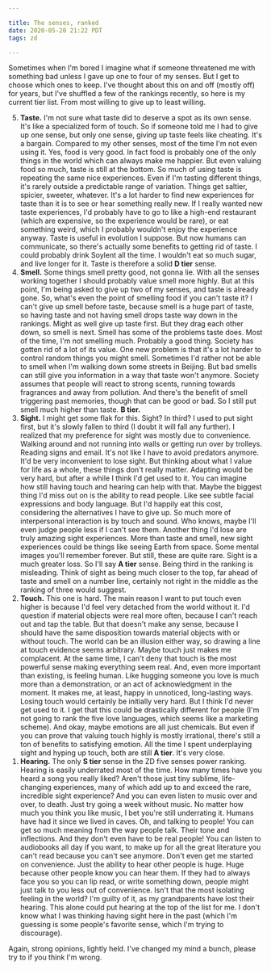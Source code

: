 ```yaml
---

title: The senses, ranked
date: 2020-05-20 21:22 PDT
tags: zd

---
```


Sometimes when I'm bored I imagine what if someone threatened me with something bad unless I gave up one to four of my senses. But I get to choose which ones to keep. I've thought about this on and off (mostly off) for years, but I've shuffled a few of the rankings recently, so here is my current tier list. From most willing to give up to least willing.

<ol>
  <li value='5'><b>Taste.</b> I'm not sure what taste did to deserve a spot as its own sense. It's like a specialized form of touch. So if someone told me I had to give up one sense, but only one sense, giving up taste feels like cheating. It's a bargain. Compared to my other senses, most of the time I'm not even using it. Yes, food is very good. In fact food is probably one of the only things in the world which can always make me happier. But even valuing food so much, taste is still at the bottom. So much of using taste is repeating the same nice experiences. Even if I'm tasting different things, it's rarely outside a predictable range of variation. Things get saltier, spicier, sweeter, whatever. It's a lot harder to find new experiences for taste than it is to see or hear something really new. If I really wanted new taste experiences, I'd probably have to go to like a high-end restaurant (which are expensive, so the experience would be rare), or eat something weird, which I probably wouldn't enjoy the experience anyway. Taste is useful in evolution I suppose. But now humans can communicate, so there's actually some benefits to getting rid of taste. I could probably drink Soylent all the time. I wouldn't eat so much sugar, and live longer for it. Taste is therefore a solid <b>D tier</b> sense.</li>
  <li value='4'><b>Smell.</b> Some things smell pretty good, not gonna lie. With all the senses working together I should probably value smell more highly. But at this point, I'm being asked to give up two of my senses, and taste is already gone. So, what's even the point of smelling food if you can't taste it? I can't give up smell before taste, because smell is a huge part of taste, so having taste and not having smell drops taste way down in the rankings. Might as well give up taste first. But they drag each other down, so smell is next. Smell has some of the problems taste does. Most of the time, I'm not smelling much. Probably a good thing. Society has gotten rid of a lot of its value. One new problem is that it's a lot harder to control random things you might smell. Sometimes I'd rather not be able to smell when I'm walking down some streets in Beijing. But bad smells can still give you information in a way that taste won't anymore. Society assumes that people will react to strong scents, running towards fragrances and away from pollution. And there's the benefit of smell triggering past memories, though that can be good or bad. So I still put smell much higher than taste. <b>B tier.</b></li>
  <li value='3'><b>Sight.</b> I might get some flak for this. Sight? In third? I used to put sight first, but it's slowly fallen to third (I doubt it will fall any further). I realized that my preference for sight was mostly due to convenience. Walking around and not running into walls or getting run over by trolleys. Reading signs and email. It's not like I have to avoid predators anymore. It'd be very inconvenient to lose sight. But thinking about what I value for life as a whole, these things don't really matter. Adapting would be very hard, but after a while I think I'd get used to it. You can imagine how still having touch and hearing can help with that. Maybe the biggest thing I'd miss out on is the ability to read people. Like see subtle facial expressions and body language. But I'd happily eat this cost, considering the alternatives I have to give up. So much more of interpersonal interaction is by touch and sound. Who knows, maybe I'll even judge people less if I can't see them. Another thing I'd lose are truly amazing sight experiences. More than taste and smell, new sight experiences could be things like seeing Earth from space. Some mental images you'll remember forever. But still, these are quite rare. Sight is a much greater loss. So I'll say <b>A tier</b> sense. Being third in the ranking is misleading. Think of sight as being much closer to the top, far ahead of taste and smell on a number line, certainly not right in the middle as the ranking of three would suggest.</li>
  <li value='2'><b>Touch.</b> This one is hard. The main reason I want to put touch even higher is because I'd feel very detached from the world without it. I'd question if material objects were real more often, because I can't reach out and tap the table. But that doesn't make any sense, because I should have the same disposition towards material objects with or without touch. The world can be an illusion either way, so drawing a line at touch evidence seems arbitrary. Maybe touch just makes me complacent. At the same time, I can't deny that touch is the most powerful sense making everything seem real. And, even more important than existing, is feeling human. Like hugging someone you love is much more than a demonstration, or an act of acknowledgment in the moment. It makes me, at least, happy in unnoticed, long-lasting ways. Losing touch would certainly be initially very hard. But I think I'd never get used to it. I get that this could be drastically different for people (I'm not going to rank the five love languages, which seems like a marketing scheme). And okay, maybe emotions are all just chemicals. But even if you can prove that valuing touch highly is mostly irrational, there's still a ton of benefits to satisfying emotion. All the time I spent underplaying sight and hyping up touch, both are still <b>A tier</b>. It's very close.</li>
  <li value='1'><b>Hearing.</b> The only <b>S tier</b> sense in the ZD five senses power ranking. Hearing is easily underrated most of the time. How many times have you heard a song you really liked? Aren't those just tiny sublime, life-changing experiences, many of which add up to and exceed the rare, incredible sight experience? And you can even listen to music over and over, to death. Just try going a week without music. No matter how much you think you like music, I bet you're still underrating it. Humans have had it since we lived in caves. Oh, and talking to people! You can get so much meaning from the way people talk. Their tone and inflections. And they don't even have to be real people! You can listen to audiobooks all day if you want, to make up for all the great literature you can't read because you can't see anymore. Don't even get me started on convenience. Just the ability to hear other people is huge. Huge because other people know you can hear them. If they had to always face you so you can lip read, or write something down, people might just talk to you less out of convenience. Isn't that the most isolating feeling in the world? I'm guilty of it, as my grandparents have lost their hearing. This alone could put hearing at the top of the list for me. I don't know what I was thinking having sight here in the past (which I'm guessing is some people's favorite sense, which I'm trying to discourage).</li>
</ol>

Again, strong opinions, lightly held. I've changed my mind a bunch, please try to if you think I'm wrong.
